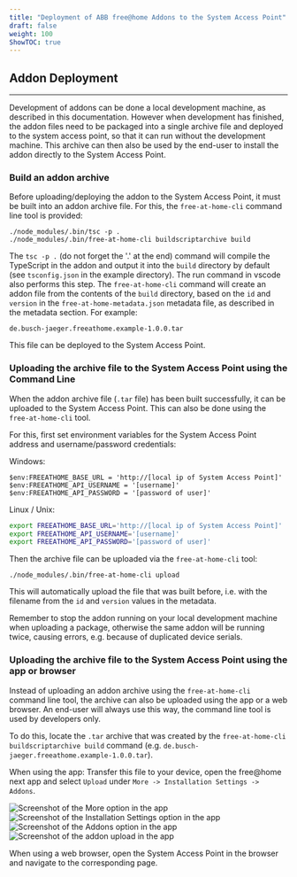 ```yaml
---
title: "Deployment of ABB free@home Addons to the System Access Point"
draft: false
weight: 100
ShowTOC: true
---
```


## Addon Deployment

------------------------------------------------------------------------

Development of addons can be done a local development machine, as described in this documentation.
However when development has finished, the addon files need to be packaged into a single archive
file and deployed to the system access point, so that it can run without the development machine.
This archive can then also be used by the end-user to install the addon directly to the System Access Point.

### Build an addon archive

Before uploading/deploying the addon to the System Access Point, it must be built into an addon archive file.
For this, the `free-at-home-cli` command line tool is provided:

```shell
./node_modules/.bin/tsc -p .
./node_modules/.bin/free-at-home-cli buildscriptarchive build
```

The `tsc -p .` (do not forget the '.' at the end) command will compile the TypeScript in the addon
and output it into the `build` directory by default (see `tsconfig.json` in the example directory).
The run command in vscode also performs this step.
The `free-at-home-cli` command will create an addon file from the contents of the `build` directory,
based on the `id` and `version` in the `free-at-home-metadata.json` metadata file, as described in
the metadata section. For example:

```shell
de.busch-jaeger.freeathome.example-1.0.0.tar
```

This file can be deployed to the System Access Point.

### Uploading the archive file to the System Access Point using the Command Line

When the addon archive file (`.tar` file) has been built successfully, it can be uploaded to the
System Access Point. This can also be done using the `free-at-home-cli` tool.

For this, first set environment variables for the System Access Point address and username/password credentials:

Windows:
```
$env:FREEATHOME_BASE_URL = 'http://[local ip of System Access Point]'
$env:FREEATHOME_API_USERNAME = '[username]'
$env:FREEATHOME_API_PASSWORD = '[password of user]'
```

Linux / Unix:
```bash
export FREEATHOME_BASE_URL='http://[local ip of System Access Point]'
export FREEATHOME_API_USERNAME='[username]'
export FREEATHOME_API_PASSWORD='[password of user]'
```

Then the archive file can be uploaded via the `free-at-home-cli` tool:

```shell
./node_modules/.bin/free-at-home-cli upload
```

This will automatically upload the file that was built before, i.e. with the filename from the `id`
and `version` values in the metadata.

Remember to stop the addon running on your local development machine when uploading a package,
otherwise the same addon will be running twice, causing errors, e.g. because of duplicated device
serials.

### Uploading the archive file to the System Access Point using the app or browser

Instead of uploading an addon archive using the `free-at-home-cli` command line tool, the archive
can also be uploaded using the app or a web browser. An end-user will always use this way, the
command line tool is used by developers only.

To do this, locate the `.tar` archive that was created by the
`free-at-home-cli buildscriptarchive build` command (e.g.
`de.busch-jaeger.freeathome.example-1.0.0.tar`).

When using the app: Transfer this file to your device, open the free@home next app and select
`Upload` under `More -> Installation Settings -> Addons`.

![Screenshot of the More option in the app](/addon_upload_1.jpg "App Addon Upload step 1: Open More page")
![Screenshot of the Installation Settings option in the app](/addon_upload_2.jpg "App Addon Upload step 2: Open Installation Settings")
![Screenshot of the Addons option in the app](/addon_upload_3.jpg "App Addon Upload step 3: Open Addons")
![Screenshot of the addon upload in the app](/addon_upload_4.jpg "App Addons Upload step 4: Upload")

When using a web browser, open the System Access Point in the browser and navigate to the corresponding page.
